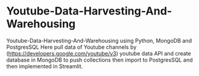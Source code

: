 # Youtube-Data-Harvesting-And-Warehousing
Youtube-Data-Harvesting-And-Warehousing using Python, MongoDB and PostgresSQL
Here pull data of Youtube channels by (https://developers.google.com/youtube/v3) youtube data API and create database in MongoDB to 
push collections then import to PostgresSQL and then implemented in Streamlit.
